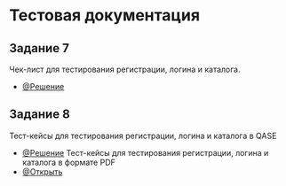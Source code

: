 # Тестовая документация
## Задание 7
Чек-лист для тестирования регистрации, логина и каталога.
- [@Решение](https://docs.google.com/spreadsheets/d/1npWTnqwDBynvvNIsll9koiRpfH39SIsIFCMCinR9vNg/edit?usp=sharing)
## Задание 8
Тест-кейсы для тестирования регистрации, логина и каталога в QASE
- [@Решение](https://app.qase.io/project/G9?author=287&previewMode=side&suite=40&tab=properties)
Тест-кейсы для тестирования регистрации, логина и каталога в формате PDF
- [@Открыть](https://github.com/NikolaevaAR/docs/blob/main/%D0%A2%D0%B5%D1%81%D1%82-%D0%BA%D0%B5%D0%B9%D1%81%D1%8B%20%D0%B4%D0%BB%D1%8F%20%D1%82%D0%B5%D1%81%D1%82%D0%B8%D1%80%D0%BE%D0%B2%D0%B0%D0%BD%D0%B8%D1%8F%20%D1%80%D0%B5%D0%B3%D0%B8%D1%81%D1%82%D1%80%D0%B0%D1%86%D0%B8%D0%B8%2C%20%D0%BB%D0%BE%D0%B3%D0%B8%D0%BD%D0%B0%20%D0%B8%20%D0%BA%D0%B0%D1%82%D0%B0%D0%BB%D0%BE%D0%B3%D0%B0%20(%D0%9D%D0%B8%D0%BA%D0%BE%D0%BB%D0%B0%D0%B5%D0%B2%D0%B0%20%D0%90%D0%BD%D0%B0%D1%81%D1%82%D0%B0%D1%81%D0%B8%D1%8F).pdf)
